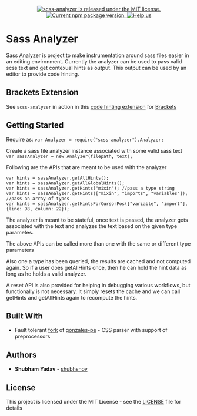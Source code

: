 <p align="center">
  <a href="https://github.com/shubhsnov/scss-analyzer/blob/master/README.md">
    <img src="https://img.shields.io/badge/license-MIT-blue.svg" alt="scss-analyzer is released under the MIT license." />
  </a>
  <a href="https://www.npmjs.com/package/scss-analyzer">
    <img src="https://badge.fury.io/js/scss-analyzer.svg" alt="Current npm package version." />
  </a>
  <a href="https://github.com/shubhsnov/scss-analyzer/blob/master/CONTRIBUTING.md">
    <img src="https://img.shields.io/badge/PRs-welcome-brightgreen.svg" alt="Help us" />
  </a>
</p>

# Sass Analyzer

Sass Analyzer is project to make instrumentation around sass files easier in an editing environment.
Currently the analyzer can be used to pass valid scss text and get contexual hints as output. This output can be used
by an editor to provide code hinting.

## Brackets Extension

See `scss-analyzer` in action in this [code hinting extension](https://github.com/shubhsnov/intelligent-scss-hints) for [Brackets](http://brackets.io)

## Getting Started

Require as:
`var Analyzer = require("scss-analyzer").Analyzer;`

Create a sass file analyzer instance associated with some valid sass text
`var sassAnalyzer = new Analyzer(filepath, text);`

Following are the APIs that are meant to be used with the analyzer
```
var hints = sassAnalyzer.getAllHints();
var hints = sassAnalyzer.getAllGlobalHints();
var hints = sassAnalyzer.getHints("mixin"); //pass a type string
var hints = sassAnalyzer.getHints(["mixin", "imports", "variables"]); //pass an array of types
var hints = sassAnalyzer.getHintsForCursorPos(["variable", "import"], {line: 98, column: 22});
```

The analyzer is meant to be stateful, once text is passed, the analyzer gets associated
with the text and analyzes the text based on the given type parametes.

The above APIs can be called more than one with the same or different type parameters

Also one a type has been queried, the results are cached and not computed again.
So if a user does getAllHints once, then he can hold the hint data as long as he holds a valid analyzer.

A reset API is also provided for helping in debugging various workflows, but functionally
is not necessary. It simply resets the cache and we can call getHints and getAllHints again
to recompute the hints.


## Built With

* Fault tolerant [fork](https://github.com/tonyganch/gonzales-pe) of [gonzales-pe](https://github.com/tonyganch/gonzales-pe) - CSS parser with support of preprocessors

## Authors

* **Shubham Yadav** - [shubhsnov](https://github.com/shubhsnov)

## License

This project is licensed under the MIT License - see the [LICENSE](LICENSE) file for details

